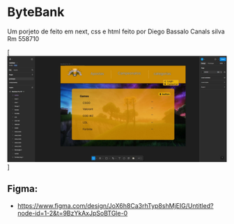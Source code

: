 #  ByteBank 
Um porjeto de feito em next, css e html
feito por Diego Bassalo Canals silva Rm 558710


[<img src="/src/img/figma-lobbycamp.img.jpeg" alt="imgem de uma floresta do Fortnite">]


## Figma:

- https://www.figma.com/design/JoX6h8Ca3rhTyp8shMjEIG/Untitled?node-id=1-2&t=9BzYkAxJpSoBTGle-0